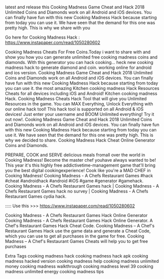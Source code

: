 latest and release this Cooking Madness Game Cheat and Hack 2018 Unlimited Coins and Diamonds work on all Android and iOS devices. You can finally have fun with this new Cooking Madness Hack because starting from today you can use it. We have seen that the demand for this one was pretty high. This is why we share with you
>>>>>>>>>>>>>>>>>>>>>>>>>>>>>

Go here for Cooking Madness Hack :  https://www.instapaper.com/read/1050280602

>>>>>>>>>>>>>>>>>>>>>>>>>>>>>

Cooking Madness Cheats For Free Coins.Today i want to share with and show you how you can generate unlimited free cooking madness coins and diamonds. With this generator you can hack cooking...
heck new cooking madness hack to generate diamond and coin. working online for android and ios version. Cooking Madness Game Cheat and Hack 2018 Unlimited Coins and Diamonds work on all Android and iOS devices. You can finally have fun with this new Cooking Madness Hack because starting from today you can use it. the most amazing Kitchen cooking madness Hack Resources Cheats for all devices including iOS and Android! Kitchen cooking madness Hack. Cooking Madness Cheats Hack Tool that will give you Unlimited Resources in the game. You can MAX Everything, Unlock Everything with our online hack tool! This hack tool is supported on all Android & iOS devices! Just enter your username and BOOM Unlimited everything! Try it out now!. Cooking Madness Game Cheat and Hack 2018 Unlimited Coins and Diamonds work on all Android and iOS devices. You can finally have fun with this new Cooking Madness Hack because starting from today you can use it. We have seen that the demand for this one was pretty high. This is why we decided to share. Cooking Madness Hack Cheat Online Generator Coins and Diamonds.

PREPARE, COOK and SERVE delicious meals fromall over the world in Cooking Madness! Become the master chef youhave always wanted to be! This year it's this highly free addictivetime-management game that'll bring you the best digital cookingexperience! Cook like you're a MAD CHEF in Cooking Madness! Cooking Madness - A Chefs Restaurant Games #hack #cheat #androidhack #android #iOS #game #generator #gamehack. Cooking Madness - A Chefs Restaurant Games hack | Cooking Madness - A Chefs Restaurant Games hack no survey | Cooking Madness - A Chefs Restaurant Games cydia hack.

::::: Use this >>> https://www.instapaper.com/read/1050280602

Cooking Madness - A Chefs Restaurant Games Hack Online Generator Cooking Madness - A Chefs Restaurant Games Hack Online Generator. A Chef's Restaurant Games Hack Cheat Code. Cooking Madness – A Chef's Restaurant Games Hack use the game data and generate a Cheat Code, which you can use to get all purchases in the game for free. Cooking Madness – A Chef's Restaurant Games Cheats will help you to get free purchases 

Extra Tags
cooking madness hack
cooking madness hack apk
cooking madness hacked version
cooking madness help
cooking madness unlimited money
cooking madness walkthrough
cooking madness level 39
cooking madness unlimited energy
cooking madness tips

